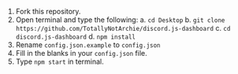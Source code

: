  1. Fork this repository.
 2. Open terminal and type the following:
    a. `cd Desktop`
    b. `git clone https://github.com/TotallyNotArchie/discord.js-dashboard`
    c. `cd discord.js-dashboard`
    d. `npm install`
3. Rename `config.json.example` to `config.json`
4. Fill in the blanks in your `config.json` file.
5. Type `npm start` in terminal.
